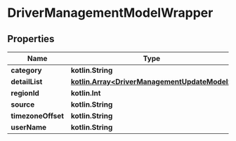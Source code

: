 
# DriverManagementModelWrapper

## Properties
Name | Type | Description | Notes
------------ | ------------- | ------------- | -------------
**category** | **kotlin.String** |  |  [optional]
**detailList** | [**kotlin.Array&lt;DriverManagementUpdateModel&gt;**](DriverManagementUpdateModel.md) |  |  [optional]
**regionId** | **kotlin.Int** |  |  [optional]
**source** | **kotlin.String** |  |  [optional]
**timezoneOffset** | **kotlin.String** |  |  [optional]
**userName** | **kotlin.String** |  |  [optional]



